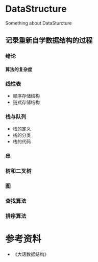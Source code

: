 # DataStructure
Something about DataSturcture
## 记录重新自学数据结构的过程
### 绪论
#### 算法的复杂度

### 线性表
+ 顺序存储结构
+ 链式存储结构

### 栈与队列
+ 栈的定义
+ 栈的分类
+ 栈的代码

### 串

### 树和二叉树

### 图

### 查找算法

### 排序算法

# 参考资料
+ 《大话数据结构》
